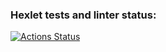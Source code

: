 ### Hexlet tests and linter status:
[![Actions Status](https://github.com/iwantoli/python-project-49/workflows/hexlet-check/badge.svg)](https://github.com/iwantoli/python-project-49/actions)